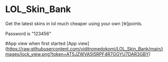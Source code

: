 # LOL_Skin_Bank
Get the latest skins in lol much cheaper using your own [֍]points.

Password is "123456"

#App view when first started
[App view] (https://raw.githubusercontent.com/viditromedokomi/LOL_Skin_Bank/main/images/lock_view.png?token=AT5JZWVA5I5RPF4R7GGYU7DAR3GBY)


#
